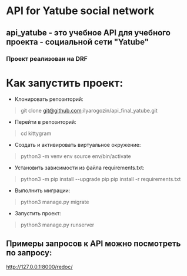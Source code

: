 # API for Yatube social network
## api_yatube - это учебное API для учебного проекта - социальной сети "Yatube"
### Проект реализован на DRF
# Как запустить проект:
- Клонировать репозиторий:
>git clone git@github.com:ilyarogozin/api_final_yatube.git

- Перейти в репозиторий:
>cd kittygram

- Cоздать и активировать виртуальное окружение:
>python3 -m venv env
>source env/bin/activate

- Установить зависимости из файла requirements.txt:
>python3 -m pip install --upgrade pip
>pip install -r requirements.txt

- Выполнить миграции:
>python3 manage.py migrate

- Запустить проект:
>python3 manage.py runserver

## Примеры запросов к API можно посмотреть по запросу:
http://127.0.0.1:8000/redoc/
